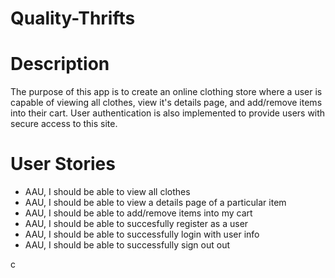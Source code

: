 # Quality-Thrifts

# Description

The purpose of this app is to create an online clothing store where a user is capable of viewing all clothes, view it's details page, and add/remove items into their cart. User authentication is also implemented to provide users with secure access to this site.

# User Stories

- AAU, I should be able to view all clothes
- AAU, I should be able to view a details page of a particular item
- AAU, I should be able to add/remove items into my cart
- AAU, I should be able to succesfully register as a user
- AAU, I should be able to successfully login with user info
- AAU, I should be able to successfully sign out out

c
